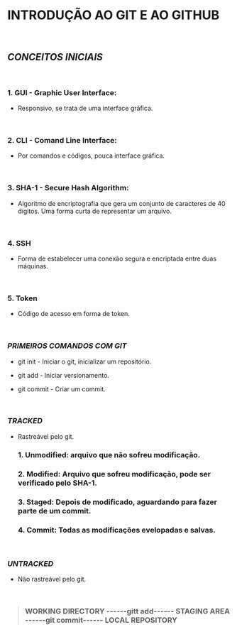 # **INTRODUÇÃO AO GIT E AO GITHUB**

<BR>

## **_CONCEITOS INICIAIS_**

 <BR> 

### 1. GUI - Graphic User Interface: 

* Responsivo, se trata de uma interface gráfica.

<br>

### 2. CLI - Comand Line Interface:

* Por comandos e códigos, pouca interface gráfica.

<br>

### 3. SHA-1 - Secure Hash Algorithm:

* Algoritmo de encriptografia que gera um conjunto de caracteres de 40 dígitos. Uma forma curta de representar um arquivo.

<BR>

### 4. SSH

* Forma de estabelecer uma conexão segura e encriptada entre duas máquinas. 
<BR>

### 5. Token

* Código de acesso em forma de token.

<BR>

### _**PRIMEIROS COMANDOS COM GIT**_

 * git init - Iniciar o git, inicializar um repositório.

 * git add - Iniciar versionamento.

 * git commit - Criar um commit.
 
 <br>

 ### **_TRACKED_**
 * Rastreável pelo git.

    ### **1. Unmodified:** arquivo que não sofreu modificação.
    ### **2. Modified:** Arquivo que sofreu modificação, pode ser verificado pelo SHA-1.
    ### **3. Staged:** Depois de modificado, aguardando para fazer parte de um commit.
    ### **4. Commit:** Todas as modificações evelopadas e salvas. 

    <br>

 ### **_UNTRACKED_**
 * Não rastreável pelo git.

<BR>

 >### **WORKING DIRECTORY** ------gitt add------ **STAGING AREA** ------git commit------ **LOCAL REPOSITORY**
